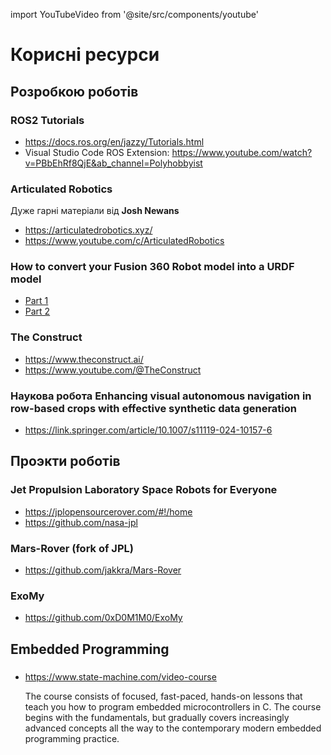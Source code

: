 import YouTubeVideo from '@site/src/components/youtube'

# Корисні ресурси 
## Розробкою роботів

### ROS2 Tutorials 
- https://docs.ros.org/en/jazzy/Tutorials.html
- Visual Studio Code ROS Extension: https://www.youtube.com/watch?v=PBbEhRf8QjE&ab_channel=Polyhobbyist

### Articulated Robotics
Дуже гарні матеріали від **Josh Newans** 
- https://articulatedrobotics.xyz/
- https://www.youtube.com/c/ArticulatedRobotics

### How to convert your Fusion 360 Robot model into a URDF model
- [Part 1](https://medium.com/@rafism1997/ros-hack-1-how-to-convert-your-fusion-360-robot-model-into-a-urdf-model-part-1-e54c988e7939)
- [Part 2](https://medium.com/@rafism1997/ros-hack-1-how-to-convert-your-fusion-360-robot-model-into-a-urdf-model-part-2-303e0e458838)

### The Construct
- https://www.theconstruct.ai/
- https://www.youtube.com/@TheConstruct

### Наукова робота Enhancing visual autonomous navigation in row-based crops with effective synthetic data generation
- https://link.springer.com/article/10.1007/s11119-024-10157-6

## Проэкти роботів
### Jet Propulsion Laboratory Space Robots for Everyone
- https://jplopensourcerover.com/#!/home
- https://github.com/nasa-jpl
<YouTubeVideo videoId="exHqc_Vuifw" />

### Mars-Rover (fork of JPL)
- https://github.com/jakkra/Mars-Rover

### ExoMy
- https://github.com/0xD0M1M0/ExoMy

## Embedded Programming
### 
- https://www.state-machine.com/video-course 

    The course consists of focused, fast-paced, hands-on lessons that teach you how to program embedded microcontrollers in C. The course begins with the fundamentals, but gradually covers increasingly advanced concepts all the way to the contemporary modern embedded programming practice.
